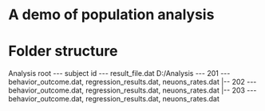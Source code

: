 # A demo of population analysis

# Folder structure
Analysis root --- subject id --- result_file.dat
D:/Analysis   ---  201      --- behavior_outcome.dat, regression_results.dat, neuons_rates.dat
               |-- 202       --- behavior_outcome.dat, regression_results.dat, neuons_rates.dat
               |-- 203       --- behavior_outcome.dat, regression_results.dat, neuons_rates.dat





